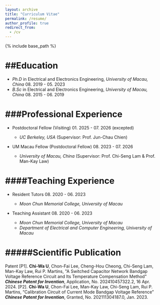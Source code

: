 ```yaml
---
layout: archive
title: "Curriculum Vitae"
permalink: /resume/
author_profile: true
redirect_from:
  - /cv
---
```


{% include base_path %}

##Education
======
* *Ph.D* in Electrical and Electronics Engineering, *University of Macau, China*	08. 2019 - 05. 2023
* *B.Sc* in Electrical and Electronics Engineering, *University of Macau, China*	08. 2015 - 06. 2019

###Professional Experience
======
* Postdoctoral Fellow (Visiting)	01. 2025 - 07. 2026 (excepted)
  * *UC Berkeley, USA* (Supervisor: Prof. Jun-Chau Chien)

* UM Macau Fellow (Postdoctoral Fellow)		08. 2023 - 07. 2026
  * *University of Macau, China* (Supervisor: Prof. Chi-Seng Lam & Prof. Man-Kay Law)

####Teaching Experience
======
* Resident Tutors	08. 2020 - 06. 2023
  * *Moon Chun Memorial College, University of Macau*

* Teaching Assistant 	08. 2020 - 06. 2023
  * *Moon Chun Memorial College, University of Macau*
  * *Department of Electrical and Computer Engineering, University of Macau*

#####Scientific Publication
======
Patent
  [P1]. **Chi-Wa U**, Chon-Fai Lee, Cheng-Hou Cheong, Chi-Seng Lam, Man-Kay Law, Rui P. Martins, "A Switched Capacitor Network Bandgap Voltage Reference Circuit and Its Temperature Compensation Method" ***Chinese Patent for Invention***, Application, No. 202410457322.2, 16 Apr. 2024.
  [P2]. **Chi-Wa U**, Chon-Fai Lee, Man-Kay Law, Chi-Seng Lam, Rui P. Martins, “Calibration Circuit of Current Mode Bandgap Voltage Reference” ***Chinese Patent for Invention***, Granted, No. 202111304187.0, Jan. 2023.

